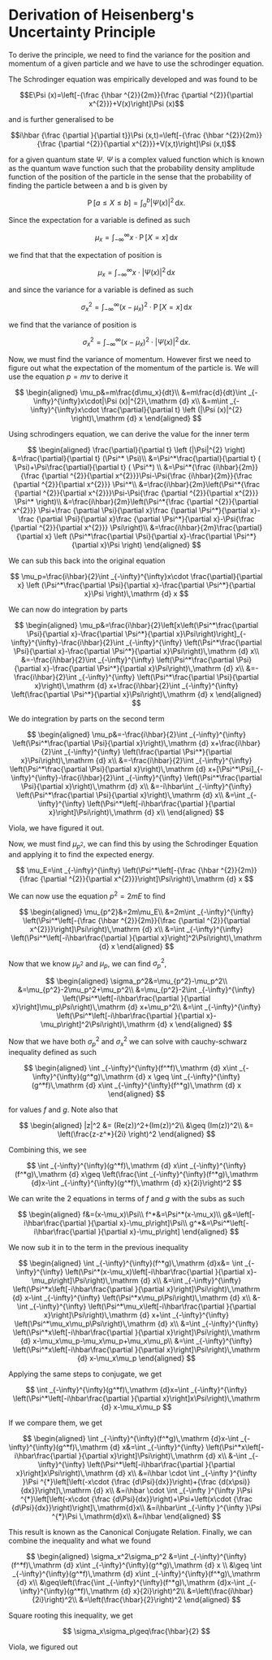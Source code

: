 # Derivation of Heisenberg's Uncertainty Principle

To derive the principle, we need to find the variance for the position and momentum of a given particle and we have to use the schrodinger equation. 

The Schrodinger equation was empirically developed and was found to be

$$E\Psi (x)=\left[-{\frac {\hbar ^{2}}{2m}}{\frac {\partial ^{2}}{\partial x^{2}}}+V(x)\right]\Psi (x)$$

and is further generalised to be

$$i\hbar {\frac {\partial }{\partial t}}\Psi (x,t)=\left[-{\frac {\hbar ^{2}}{2m}}{\frac {\partial ^{2}}{\partial x^{2}}}+V(x,t)\right]\Psi (x,t)$$

for a given quantum state $\Psi$. $\Psi$ is a complex valued function which is known as the quantum wave function such that the probability density amplitude function of the position of the particle in the sense that the probability of finding the particle between a and b is given by

$$\operatorname {P} [a\leq X\leq b]=\int _{a}^{b}|\Psi (x)|^{2}\,\mathrm {d} x.$$

Since the expectation for a variable is defined as such

$$\mu_x=\int _{-\infty}^{\infty}x\cdot\operatorname {P} [X=x]\,\mathrm {d} x$$

we find that that the expectation of position is

$$\mu_x=\int _{-\infty}^{\infty}x\cdot|\Psi (x)|^{2}\,\mathrm {d} x$$

and since the variance for a variable is defined as such

$$\sigma_x^2=\int _{-\infty}^{\infty}{(x-\mu_x)}^2\cdot\operatorname {P} [X=x]\,\mathrm {d} x$$

we find that the variance of position is

$$\sigma_x^2=\int _{-\infty}^{\infty}{(x-\mu_x)}^2\cdot|\Psi (x)|^{2}\,\mathrm {d} x.$$

Now, we must find the variance of momentum. However first we need to figure  out what the expectation of the momentum of the particle is. We will use the equation $p=mv$ to derive it

$$
\begin{aligned}
\mu_p&=m\frac{d\mu_x}{dt}\\
&=m\frac{d}{dt}\int _{-\infty}^{\infty}x\cdot|\Psi (x)|^{2}\,\mathrm {d} x\\
&=m\int _{-\infty}^{\infty}x\cdot \frac{\partial}{\partial t} \left (|\Psi (x)|^{2} \right)\,\mathrm {d} x
\end{aligned}
$$

Using schrodingers equation, we can derive the value for the inner term

$$
\begin{aligned}
\frac{\partial}{\partial t} \left (|\Psi|^{2} \right)
&=\frac{\partial}{\partial t} (\Psi^* \Psi)\\
&=\Psi^*\frac{\partial}{\partial t} ( \Psi)+\Psi\frac{\partial}{\partial t} ( \Psi^*) \\
&=\Psi^*{\frac {i\hbar}{2m}}{\frac {\partial ^{2}}{\partial x^{2}}}\Psi-\Psi{\frac {i\hbar}{2m}}{\frac {\partial ^{2}}{\partial x^{2}}} \Psi^*\\
&=\frac{i\hbar}{2m}\left(\Psi^*{\frac {\partial ^{2}}{\partial x^{2}}}\Psi-\Psi{\frac {\partial ^{2}}{\partial x^{2}}} \Psi^* \right)\\
&=\frac{i\hbar}{2m}\left(\Psi^*{\frac {\partial ^{2}}{\partial x^{2}}} \Psi+\frac {\partial \Psi}{\partial x}\frac {\partial \Psi^*}{\partial x}-\frac {\partial \Psi}{\partial x}\frac {\partial \Psi^*}{\partial x}-\Psi{\frac {\partial ^{2}}{\partial x^{2}}} \Psi\right)\\
&=\frac{i\hbar}{2m}\frac{\partial}{\partial x} \left (\Psi^*\frac{\partial \Psi}{\partial x}-\frac{\partial \Psi^*}{\partial x}\Psi \right)
\end{aligned}
$$

We can sub this back into the original equation

$$
\mu_p=\frac{i\hbar}{2}\int _{-\infty}^{\infty}x\cdot \frac{\partial}{\partial x} \left (\Psi^*\frac{\partial \Psi}{\partial x}-\frac{\partial \Psi^*}{\partial x}\Psi \right)\,\mathrm {d} x
$$

We can now do integration by parts

$$
\begin{aligned}
\mu_p&=\frac{i\hbar}{2}\left[x\left(\Psi^*\frac{\partial \Psi}{\partial x}-\frac{\partial \Psi^*}{\partial x}\Psi\right)\right]_{-\infty}^{\infty}-\frac{i\hbar}{2}\int _{-\infty}^{\infty} \left(\Psi^*\frac{\partial \Psi}{\partial x}-\frac{\partial \Psi^*}{\partial x}\Psi\right)\,\mathrm {d} x\\
&=-\frac{i\hbar}{2}\int _{-\infty}^{\infty} \left(\Psi^*\frac{\partial \Psi}{\partial x}-\frac{\partial \Psi^*}{\partial x}\Psi\right)\,\mathrm {d} x\\
&=-\frac{i\hbar}{2}\int _{-\infty}^{\infty} \left(\Psi^*\frac{\partial \Psi}{\partial x}\right)\,\mathrm {d} x+\frac{i\hbar}{2}\int _{-\infty}^{\infty} \left(\frac{\partial \Psi^*}{\partial x}\Psi\right)\,\mathrm {d} x
\end{aligned}
$$

We do integration by parts on the second term

$$
\begin{aligned}
\mu_p&=-\frac{i\hbar}{2}\int _{-\infty}^{\infty} \left(\Psi^*\frac{\partial \Psi}{\partial x}\right)\,\mathrm {d} x+\frac{i\hbar}{2}\int _{-\infty}^{\infty} \left(\frac{\partial \Psi^*}{\partial x}\Psi\right)\,\mathrm {d} x\\
&=-\frac{i\hbar}{2}\int _{-\infty}^{\infty} \left(\Psi^*\frac{\partial \Psi}{\partial x}\right)\,\mathrm {d} x+[\Psi^*\Psi]_{-\infty}^{\infty}-\frac{i\hbar}{2}\int _{-\infty}^{\infty} \left(\Psi^*\frac{\partial \Psi}{\partial x}\right)\,\mathrm {d} x\\
&=-i\hbar\int _{-\infty}^{\infty} \left(\Psi^*\frac{\partial \Psi}{\partial x}\right)\,\mathrm {d} x\\
&=\int _{-\infty}^{\infty} \left(\Psi^*\left[-i\hbar\frac{\partial }{\partial x}\right]\Psi\right)\,\mathrm {d} x\\
\end{aligned}
$$

Viola, we have figured it out.

Now, we must find $\mu_{p^2}$, we can find this by using the Schrodinger Equation and applying it to  find the expected energy.

$$
\mu_E=\int _{-\infty}^{\infty} \left(\Psi^*\left[-{\frac {\hbar ^{2}}{2m}}{\frac {\partial ^{2}}{\partial x^{2}}}\right]\Psi\right)\,\mathrm {d} x
$$

We can now use the equation $p^2=2mE$ to find

$$
\begin{aligned}
\mu_{p^2}&=2m\mu_E\\
&=2m\int _{-\infty}^{\infty} \left(\Psi^*\left[-{\frac {\hbar ^{2}}{2m}}{\frac {\partial ^{2}}{\partial x^{2}}}\right]\Psi\right)\,\mathrm {d} x\\
&=\int _{-\infty}^{\infty} \left(\Psi^*\left[-i\hbar\frac{\partial }{\partial x}\right]^2\Psi\right)\,\mathrm {d} x
\end{aligned}
$$

Now that we know $\mu_{p^2}$ and $\mu_p$, we can find $\sigma_p^2$,

$$
\begin{aligned}
\sigma_p^2&=\mu_{p^2}-\mu_p^2\\
&=\mu_{p^2}-2\mu_p^2+\mu_p^2\\
&=\mu_{p^2}-2\int _{-\infty}^{\infty} \left(\Psi^*\left[-i\hbar\frac{\partial }{\partial x}\right]\mu_p\Psi\right)\,\mathrm {d} x+\mu_p^2\\
&=\int _{-\infty}^{\infty} \left(\Psi^*\left[-i\hbar\frac{\partial }{\partial x}-\mu_p\right]^2\Psi\right)\,\mathrm {d} x
\end{aligned}
$$

Now that we have both $\sigma_p^2$ and $\sigma_x^2$ we can solve with cauchy-schwarz inequality defined as such

$$
\begin{aligned}
\int _{-\infty}^{\infty}(f^*f)\,\mathrm {d} x\int _{-\infty}^{\infty}(g^*g)\,\mathrm {d} x \geq \int _{-\infty}^{\infty}(g^*f)\,\mathrm {d} x\int _{-\infty}^{\infty}(f^*g)\,\mathrm {d} x
\end{aligned}
$$

for values $f$ and $g$. Note also that

$$
\begin{aligned}
|z|^2 &= (Re(z))^2+(Im(z))^2\\
&\geq (Im(z))^2\\
&= \left(\frac{z-z^*}{2i} \right)^2
\end{aligned}
$$

Combining this, we see

$$
\int _{-\infty}^{\infty}(g^*f)\,\mathrm {d} x\int _{-\infty}^{\infty}(f^*g)\,\mathrm {d} x\geq \left(\frac{\int _{-\infty}^{\infty}(f^*g)\,\mathrm {d}x-\int _{-\infty}^{\infty}(g^*f)\,\mathrm {d} x}{2i}\right)^2
$$

We can write the 2 equations in terms of $f$ and $g$ with the subs as such

$$
\begin{aligned}
f&=(x-\mu_x)\Psi\\
f^*&=\Psi^*(x-\mu_x)\\
g&=\left[-i\hbar\frac{\partial }{\partial x}-\mu_p\right]\Psi\\
g^*&=\Psi^*\left[-i\hbar\frac{\partial }{\partial x}-\mu_p\right]
\end{aligned}
$$

We now sub it in to the term in the previous inequality

$$
\begin{aligned}
\int _{-\infty}^{\infty}(f^*g)\,\mathrm {d}x&= \int _{-\infty}^{\infty} \left(\Psi^*(x-\mu_x)\left[-i\hbar\frac{\partial }{\partial x}-\mu_p\right]\Psi\right)\,\mathrm {d} x\\
&=\int _{-\infty}^{\infty} \left(\Psi^*x\left[-i\hbar\frac{\partial }{\partial x}\right]\Psi\right)\,\mathrm {d} x-\int _{-\infty}^{\infty} \left(\Psi^*x\mu_p\Psi\right)\,\mathrm {d} x\\
&-\int _{-\infty}^{\infty} \left(\Psi^*\mu_x\left[-i\hbar\frac{\partial }{\partial x}\right]\Psi\right)\,\mathrm {d} x+\int _{-\infty}^{\infty} \left(\Psi^*\mu_x\mu_p\Psi\right)\,\mathrm {d} x\\
&=\int _{-\infty}^{\infty} \left(\Psi^*x\left[-i\hbar\frac{\partial }{\partial x}\right]\Psi\right)\,\mathrm {d} x-\mu_x\mu_p-\mu_x\mu_p+\mu_x\mu_p\\
&=\int _{-\infty}^{\infty} \left(\Psi^*x\left[-i\hbar\frac{\partial }{\partial x}\right]\Psi\right)\,\mathrm {d} x-\mu_x\mu_p
\end{aligned}
$$

Applying the same steps to conjugate, we get

$$
\int _{-\infty}^{\infty}(g^*f)\,\mathrm {d}x=\int _{-\infty}^{\infty} \left(\Psi^*\left[-i\hbar\frac{\partial }{\partial x}\right]x\Psi\right)\,\mathrm {d} x-\mu_x\mu_p
$$

If we compare them, we get

$$
\begin{aligned}
\int _{-\infty}^{\infty}(f^*g)\,\mathrm {d}x-\int _{-\infty}^{\infty}(g^*f)\,\mathrm {d} x&=\int _{-\infty}^{\infty} \left(\Psi^*x\left[-i\hbar\frac{\partial }{\partial x}\right]\Psi\right)\,\mathrm {d} x\\
&-\int _{-\infty}^{\infty} \left(\Psi^*\left[-i\hbar\frac{\partial }{\partial x}\right]x\Psi\right)\,\mathrm {d} x\\
&=i\hbar \cdot \int _{-\infty }^{\infty }\Psi ^{*}\left[\left(-x\cdot {\frac {d\Psi}{dx}}\right)+{\frac {d(x\psi)}{dx}}\right]\,\mathrm {d} x\\
&=i\hbar \cdot \int _{-\infty }^{\infty }\Psi ^{*}\left[\left(-x\cdot {\frac {d\Psi}{dx}}\right)+\Psi+\left(x\cdot {\frac {d\Psi}{dx}}\right)\right]\,\mathrm{d}x\\
&=i\hbar\int _{-\infty }^{\infty }\Psi ^{*}\Psi \,\mathrm{d}x\\
&=i\hbar
\end{aligned}
$$

This result is known as the Canonical Conjugate Relation. Finally, we can combine the inequality and what we found

$$
\begin{aligned}
\sigma_x^2\sigma_p^2 &=\int _{-\infty}^{\infty}(f^*f)\,\mathrm {d} x\int _{-\infty}^{\infty}(g^*g)\,\mathrm {d} x \\
&\geq \int _{-\infty}^{\infty}(g^*f)\,\mathrm {d} x\int _{-\infty}^{\infty}(f^*g)\,\mathrm {d} x\\
&\geq\left(\frac{\int _{-\infty}^{\infty}(f^*g)\,\mathrm {d}x-\int _{-\infty}^{\infty}(g^*f)\,\mathrm {d} x}{2i}\right)^2\\
&=\left(\frac{i\hbar}{2i}\right)^2\\
&=\left(\frac{\hbar}{2}\right)^2
\end{aligned}
$$

Square rooting this inequality, we get

$$
\sigma_x\sigma_p\geq\frac{\hbar}{2}
$$

Viola, we figured out